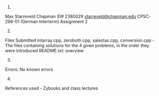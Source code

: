 1. 
  Max Starreveld Chapman ID# 2380029 starreveld@chapman.edu CPSC-298-01 (German Interterm) Assignment 2
  
  
2.
  Files Submitted intarray.cpp, zeroboth.cpp, salestax.cpp, conversion.cpp 
      - The files containing solutions for the 4 given problems, in the order they were introduced 
  README.txt: overview
  
  
3.
  Errors: No known errors
  
  
4.
  References used - Zybooks and class lectures
